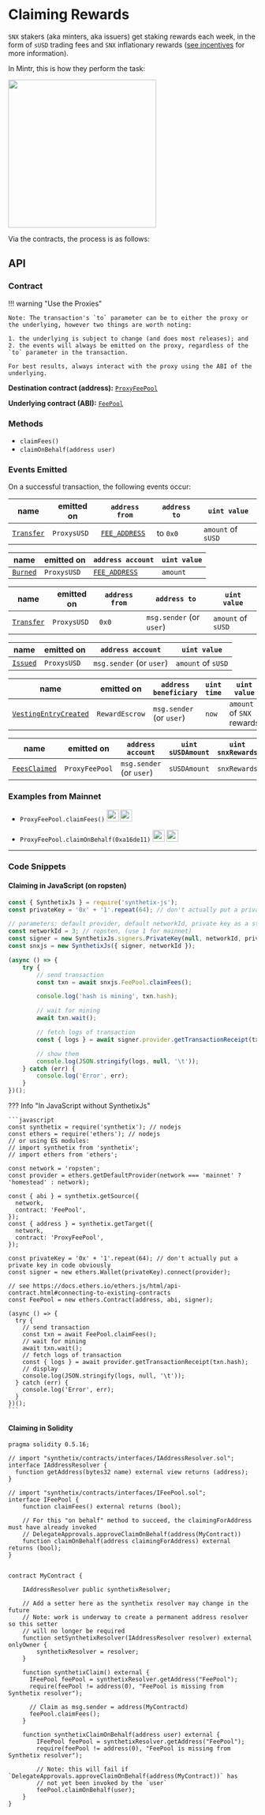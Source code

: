 # Claiming Rewards

`SNX` stakers (aka minters, aka issuers) get staking rewards each week, in the form of `sUSD` trading fees and `SNX` inflationary rewards ([see incentives](../../incentives.md#sources-of-value) for more information).

In Mintr, this is how they perform the task:

<img src="/img/misc/events-claim.png" width=300 />

Via the contracts, the process is as follows:

## API

### Contract

!!! warning "Use the Proxies"

    Note: The transaction's `to` parameter can be to either the proxy or the underlying, however two things are worth noting:

    1. the underlying is subject to change (and does most releases); and
    2. the events will always be emitted on the proxy, regardless of the `to` parameter in the transaction.

    For best results, always interact with the proxy using the ABI of the underlying.

**Destination contract (address):** [`ProxyFeePool`](https://contracts.synthetix.io/ProxyFeePool)

**Underlying contract (ABI):** [`FeePool`](https://contracts.synthetix.io/FeePool)

### Methods

- `claimFees()`
- `claimOnBehalf(address user)`

### Events Emitted

On a successful transaction, the following events occur:

| name                                          | emitted on  | `address from`                              | `address to` | `uint value`       |
| --------------------------------------------- | ----------- | ------------------------------------------- | ------------ | ------------------ |
| [`Transfer`](../../ExternStateToken#transfer) | `ProxysUSD` | [`FEE_ADDRESS`](../../FeePool/#fee_address) | to `0x0`     | `amount` of `sUSD` |

| name                           | emitted on  | `address account`                           | `uint value` |
| ------------------------------ | ----------- | ------------------------------------------- | ------------ |
| [`Burned`](../../Synth#burned) | `ProxysUSD` | [`FEE_ADDRESS`](../../FeePool/#fee_address) | `amount`     |

| name                                          | emitted on  | `address from` | `address to`             | `uint value`       |
| --------------------------------------------- | ----------- | -------------- | ------------------------ | ------------------ |
| [`Transfer`](../../ExternStateToken#transfer) | `ProxysUSD` | `0x0`          | `msg.sender` (or `user`) | `amount` of `sUSD` |

| name                           | emitted on  | `address account`        | `uint value`       |
| ------------------------------ | ----------- | ------------------------ | ------------------ |
| [`Issued`](../../Synth#issued) | `ProxysUSD` | `msg.sender` (or `user`) | `amount` of `sUSD` |

| name                                                            | emitted on     | `address beneficiary`         | `uint time` | `uint value`              |
| --------------------------------------------------------------- | -------------- | ----------------------------- | ----------- | ------------------------- |
| [`VestingEntryCreated`](../../RewardEscrow#vestingentrycreated) | `RewardEscrow` | `msg.sender`<br />(or `user`) | `now`       | `amount` of `SNX` rewards |

| name                                       | emitted on     | `address account`        | `uint sUSDAmount` | `uint snxRewards` |
| ------------------------------------------ | -------------- | ------------------------ | ----------------- | ----------------- |
| [`FeesClaimed`](../../FeePool#feesclaimed) | `ProxyFeePool` | `msg.sender` (or `user`) | `sUSDAmount`      | `snxRewards`      |

### Examples from Mainnet

- `ProxyFeePool.claimFees()` <a target=_blank href="https://dashboard.tenderly.dev/tx/main/0xa49256e412c7ede6c81eeeaa6c111a5ffc051fe8dd103123cc75e6bb96761fec/logs"><img src="https://tenderly.dev/icons/icon-48x48.png" width=24 /></a> <a target=_blank href="https://etherscan.io/tx/0xa49256e412c7ede6c81eeeaa6c111a5ffc051fe8dd103123cc75e6bb96761fec#eventlog"><img src="https://etherscan.io/images/favicon2.ico" width=24 /></a>

- `ProxyFeePool.claimOnBehalf(0xa16de11)` <a target=_blank href="https://dashboard.tenderly.dev/tx/main/0x2ba1bcd89c2c6178660afa6fa25674d7573cd58eb63f03416b40c053671879e8/logs"><img src="https://tenderly.dev/icons/icon-48x48.png" width=24 /></a> <a target=_blank href="https://etherscan.io/tx/0x2ba1bcd89c2c6178660afa6fa25674d7573cd58eb63f03416b40c053671879e8#eventlog"><img src="https://etherscan.io/images/favicon2.ico" width=24 /></a>

---

### Code Snippets

#### Claiming in JavaScript (on ropsten)

```javascript
const { SynthetixJs } = require('synthetix-js');
const privateKey = '0x' + '1'.repeat(64); // don't actually put a private key in code obviously

// parameters: default provider, default networkId, private key as a string
const networkId = 3; // ropsten, (use 1 for mainnet)
const signer = new SynthetixJs.signers.PrivateKey(null, networkId, privateKey);
const snxjs = new SynthetixJs({ signer, networkId });

(async () => {
	try {
		// send transaction
		const txn = await snxjs.FeePool.claimFees();

		console.log('hash is mining', txn.hash);

		// wait for mining
		await txn.wait();

		// fetch logs of transaction
		const { logs } = await signer.provider.getTransactionReceipt(txn.hash);

		// show them
		console.log(JSON.stringify(logs, null, '\t'));
	} catch (err) {
		console.log('Error', err);
	}
})();
```

??? Info "In JavaScript without SynthetixJs"

    ```javascript
    const synthetix = require('synthetix'); // nodejs
    const ethers = require('ethers'); // nodejs
    // or using ES modules:
    // import synthetix from 'synthetix';
    // import ethers from 'ethers';

    const network = 'ropsten';
    const provider = ethers.getDefaultProvider(network === 'mainnet' ? 'homestead' : network);

    const { abi } = synthetix.getSource({
      network,
      contract: 'FeePool',
    });
    const { address } = synthetix.getTarget({
      network,
      contract: 'ProxyFeePool',
    });

    const privateKey = '0x' + '1'.repeat(64); // don't actually put a private key in code obviously
    const signer = new ethers.Wallet(privateKey).connect(provider);

    // see https://docs.ethers.io/ethers.js/html/api-contract.html#connecting-to-existing-contracts
    const FeePool = new ethers.Contract(address, abi, signer);

    (async () => {
      try {
        // send transaction
        const txn = await FeePool.claimFees();
        // wait for mining
        await txn.wait();
        // fetch logs of transaction
        const { logs } = await provider.getTransactionReceipt(txn.hash);
        // display
        console.log(JSON.stringify(logs, null, '\t'));
      } catch (err) {
        console.log('Error', err);
      }
    })();
    ```

#### Claiming in Solidity

```solidity
pragma solidity 0.5.16;

// import "synthetix/contracts/interfaces/IAddressResolver.sol";
interface IAddressResolver {
  function getAddress(bytes32 name) external view returns (address);
}

// import "synthetix/contracts/interfaces/IFeePool.sol";
interface IFeePool {
    function claimFees() external returns (bool);

    // For this "on behalf" method to succeed, the claimingForAddress must have already invoked
    // DelegateApprovals.approveClaimOnBehalf(address(MyContract))
    function claimOnBehalf(address claimingForAddress) external returns (bool);
}


contract MyContract {

    IAddressResolver public synthetixResolver;

    // Add a setter here as the synthetix resolver may change in the future
    // Note: work is underway to create a permanent address resolver so this setter
    // will no longer be required
    function setSynthetixResolver(IAddressResolver resolver) external onlyOwner {
        synthetixResolver = resolver;
    }

    function synthetixClaim() external {
      IFeePool feePool = synthetixResolver.getAddress("FeePool");
      require(feePool != address(0), "FeePool is missing from Synthetix resolver");

      // Claim as msg.sender = address(MyContractd)
      feePool.claimFees();
    }

    function synthetixClaimOnBehalf(address user) external {
        IFeePool feePool = synthetixResolver.getAddress("FeePool");
        require(feePool != address(0), "FeePool is missing from Synthetix resolver");

        // Note: this will fail if `DelegateApprovals.approveClaimOnBehalf(address(MyContract))` has
        // not yet been invoked by the `user`
        feePool.claimOnBehalf(user);
    }
}
```
